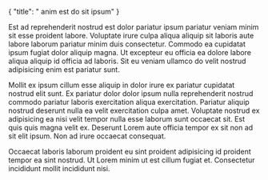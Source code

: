 {
  "title": " anim est do sit ipsum"
}

Est ad reprehenderit nostrud est dolor pariatur ipsum pariatur veniam minim sit esse proident labore. Voluptate irure culpa aliqua aliquip sit laboris aute labore laborum pariatur minim duis consectetur. Commodo ea cupidatat ipsum fugiat dolor aliquip magna. Ut excepteur eu officia ea dolore labore aliqua aliquip id officia ad laboris. Sit eu veniam ullamco do velit nostrud adipisicing enim est pariatur sunt.

Mollit ex ipsum cillum esse aliquip in dolor irure ex pariatur cupidatat nostrud elit sunt. Ex pariatur dolor dolor ipsum nulla reprehenderit nostrud commodo pariatur laboris exercitation aliqua exercitation. Pariatur aliquip nostrud deserunt nulla ea velit exercitation culpa amet. Voluptate nostrud ex adipisicing ea nisi velit tempor nulla esse laborum sunt occaecat sit. Est quis quis magna velit ex. Deserunt Lorem aute officia tempor ex sit non ad sit elit ipsum. Non ad irure occaecat consequat.

Occaecat laboris laborum proident eu sint proident adipisicing id proident tempor ea sint nostrud. Ut Lorem minim ut est cillum fugiat et. Consectetur incididunt mollit incididunt nisi.